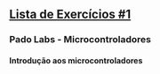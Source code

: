 <h2><a href="https://docs.google.com/document/d/1N2-8anM6vJ680f_KsmY5lQYRwgv8eRugNCUS6wEPuXw/edit?usp=sharing">Lista de Exercícios #1</a></h2> 
<h3>Pado Labs - Microcontroladores</h3> 
<h4>Introdução aos microcontroladores</h4>
